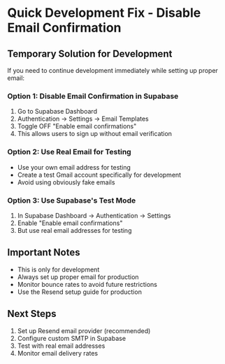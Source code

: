 # Quick Development Fix - Disable Email Confirmation

## Temporary Solution for Development

If you need to continue development immediately while setting up proper email:

### Option 1: Disable Email Confirmation in Supabase

1. Go to Supabase Dashboard
2. Authentication → Settings → Email Templates
3. Toggle OFF "Enable email confirmations"
4. This allows users to sign up without email verification

### Option 2: Use Real Email for Testing

- Use your own email address for testing
- Create a test Gmail account specifically for development
- Avoid using obviously fake emails

### Option 3: Use Supabase's Test Mode

1. In Supabase Dashboard → Authentication → Settings
2. Enable "Enable email confirmations"
3. But use real email addresses for testing

## Important Notes

- This is only for development
- Always set up proper email for production
- Monitor bounce rates to avoid future restrictions
- Use the Resend setup guide for production

## Next Steps

1. Set up Resend email provider (recommended)
2. Configure custom SMTP in Supabase
3. Test with real email addresses
4. Monitor email delivery rates
